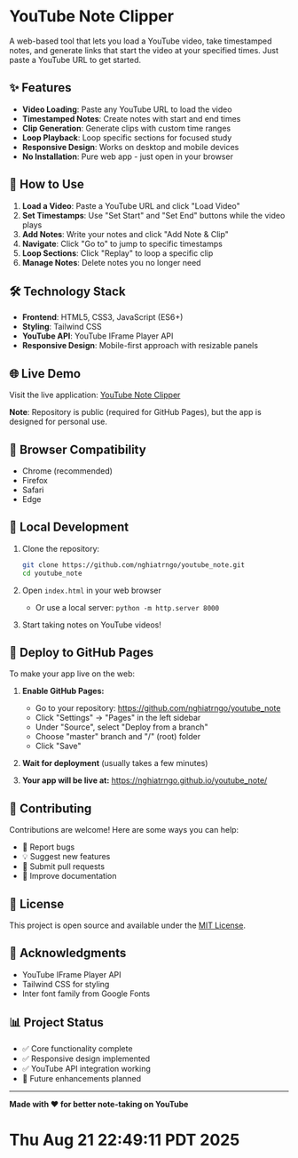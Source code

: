 # YouTube Note Clipper

A web-based tool that lets you load a YouTube video, take timestamped notes, and generate links that start the video at your specified times. Just paste a YouTube URL to get started.

## ✨ Features

- **Video Loading**: Paste any YouTube URL to load the video
- **Timestamped Notes**: Create notes with start and end times
- **Clip Generation**: Generate clips with custom time ranges
- **Loop Playback**: Loop specific sections for focused study
- **Responsive Design**: Works on desktop and mobile devices
- **No Installation**: Pure web app - just open in your browser

## 🚀 How to Use

1. **Load a Video**: Paste a YouTube URL and click "Load Video"
2. **Set Timestamps**: Use "Set Start" and "Set End" buttons while the video plays
3. **Add Notes**: Write your notes and click "Add Note & Clip"
4. **Navigate**: Click "Go to" to jump to specific timestamps
5. **Loop Sections**: Click "Replay" to loop a specific clip
6. **Manage Notes**: Delete notes you no longer need

## 🛠️ Technology Stack

- **Frontend**: HTML5, CSS3, JavaScript (ES6+)
- **Styling**: Tailwind CSS
- **YouTube API**: YouTube IFrame Player API
- **Responsive Design**: Mobile-first approach with resizable panels

## 🌐 Live Demo

Visit the live application: [YouTube Note Clipper](https://nghiatrngo.github.io/youtube_note/)

**Note**: Repository is public (required for GitHub Pages), but the app is designed for personal use.

## 📱 Browser Compatibility

- Chrome (recommended)
- Firefox
- Safari
- Edge

## 🔧 Local Development

1. Clone the repository:
   ```bash
   git clone https://github.com/nghiatrngo/youtube_note.git
   cd youtube_note
   ```

2. Open `index.html` in your web browser
   - Or use a local server: `python -m http.server 8000`

3. Start taking notes on YouTube videos!

## 🚀 Deploy to GitHub Pages

To make your app live on the web:

1. **Enable GitHub Pages:**
   - Go to your repository: https://github.com/nghiatrngo/youtube_note
   - Click "Settings" → "Pages" in the left sidebar
   - Under "Source", select "Deploy from a branch"
   - Choose "master" branch and "/" (root) folder
   - Click "Save"

2. **Wait for deployment** (usually takes a few minutes)

3. **Your app will be live at:** https://nghiatrngo.github.io/youtube_note/

## 📝 Contributing

Contributions are welcome! Here are some ways you can help:

- 🐛 Report bugs
- 💡 Suggest new features
- 🔧 Submit pull requests
- 📖 Improve documentation

## 📄 License

This project is open source and available under the [MIT License](LICENSE).

## 🙏 Acknowledgments

- YouTube IFrame Player API
- Tailwind CSS for styling
- Inter font family from Google Fonts

## 📊 Project Status

- ✅ Core functionality complete
- ✅ Responsive design implemented
- ✅ YouTube API integration working
- 🔄 Future enhancements planned

---

**Made with ❤️ for better note-taking on YouTube**
# Thu Aug 21 22:49:11 PDT 2025
